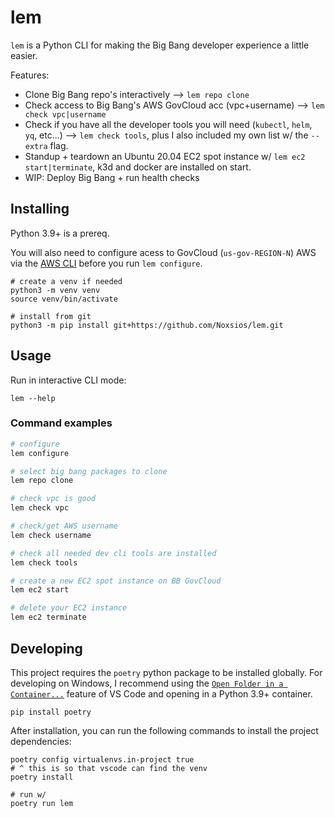 # lem

`lem` is a Python CLI for making the Big Bang developer experience a little easier.

Features:

- Clone Big Bang repo's interactively --> `lem repo clone`
- Check access to Big Bang's AWS GovCloud acc (vpc+username) --> `lem check vpc|username`
- Check if you have all the developer tools you will need (`kubectl`, `helm`, `yq`, etc...) --> `lem check tools`, plus I also included my own list w/ the `--extra` flag.
- Standup + teardown an Ubuntu 20.04 EC2 spot instance w/ `lem ec2 start|terminate`, k3d and docker are installed on start.
- WIP: Deploy Big Bang + run health checks

## Installing

Python 3.9+ is a prereq.

You will also need to configure acess to GovCloud (`us-gov-REGION-N`) AWS via the [AWS CLI](https://boto3.amazonaws.com/v1/documentation/api/latest/guide/quickstart.html#configuration) before you run `lem configure`.

```shell
# create a venv if needed
python3 -m venv venv
source venv/bin/activate

# install from git
python3 -m pip install git+https://github.com/Noxsios/lem.git
```

## Usage

Run in interactive CLI mode:

```shell
lem --help
```

### Command examples

```bash
# configure
lem configure

# select big bang packages to clone
lem repo clone

# check vpc is good
lem check vpc

# check/get AWS username
lem check username

# check all needed dev cli tools are installed
lem check tools

# create a new EC2 spot instance on BB GovCloud
lem ec2 start

# delete your EC2 instance
lem ec2 terminate
```

## Developing

This project requires the `poetry` python package to be installed globally.  For developing on Windows, I recommend using the [`Open Folder in a Container...`](https://code.visualstudio.com/docs/remote/containers) feature of VS Code and opening in a Python 3.9+ container.

```shell
pip install poetry
```

After installation, you can run the following commands to install the project dependencies:

```shell
poetry config virtualenvs.in-project true
# ^ this is so that vscode can find the venv
poetry install

# run w/
poetry run lem
```
